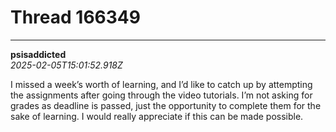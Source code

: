 # Thread 166349


---
**psisaddicted**  
*2025-02-05T15:01:52.918Z*


I missed a week’s worth of learning, and I’d like to catch up by attempting the assignments after going through the video tutorials. I’m not asking for grades as deadline is passed, just the opportunity to complete them for the sake of learning. I would really appreciate if this can be made possible.


